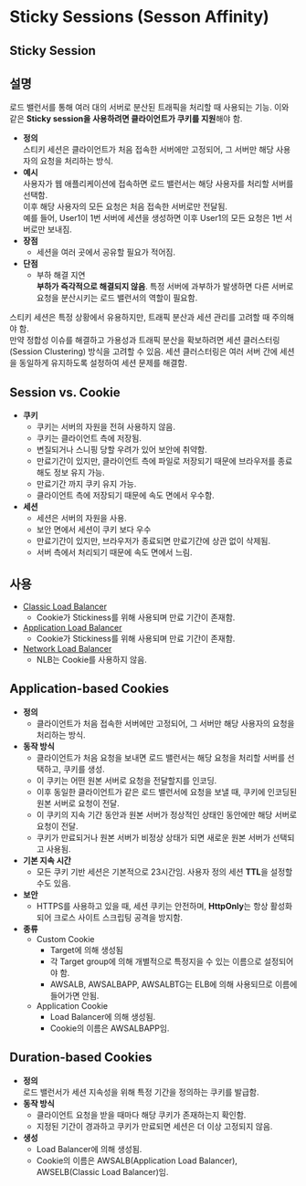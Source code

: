 # Sticky Sessions (Sesson Affinity)

## Sticky Session

## 설명

로드 밸런서를 통해 여러 대의 서버로 분산된 트래픽을 처리할 때 사용되는 기능. 이와 같은 **Sticky session을 사용하려면 클라이언트가 쿠키를 지원**해야 함.

* **정의**  
스티키 세션은 클라이언트가 처음 접속한 서버에만 고정되어, 그 서버만 해당 사용자의 요청을 처리하는 방식.
* **예시**  
사용자가 웹 애플리케이션에 접속하면 로드 밸런서는 해당 사용자를 처리할 서버를 선택함.  
이후 해당 사용자의 모든 요청은 처음 접속한 서버로만 전달됨.  
예를 들어, User1이 1번 서버에 세션을 생성하면 이후 User1의 모든 요청은 1번 서버로만 보내짐.
* **장점**  
    - 세션을 여러 곳에서 공유할 필요가 적어짐.
* **단점**  
    - 부하 해결 지연  
    **부하가 즉각적으로 해결되지 않음**. 특정 서버에 과부하가 발생하면 다른 서버로 요청을 분산시키는 로드 밸런서의 역할이 필요함.

스티키 세션은 특정 상황에서 유용하지만, 트래픽 분산과 세션 관리를 고려할 때 주의해야 함.  
만약 정합성 이슈를 해결하고 가용성과 트래픽 분산을 확보하려면 세션 클러스터링(Session Clustering) 방식을 고려할 수 있음. 세션 클러스터링은 여러 서버 간에 세션을 동일하게 유지하도록 설정하여 세션 문제를 해결함.

## Session vs. Cookie

* **쿠키**  
    - 쿠키는 서버의 자원을 전혀 사용하지 않음.
    - 쿠키는 클라이언트 측에 저장됨.
    - 변질되거나 스니핑 당할 우려가 있어 보안에 취약함.
    - 만료기간이 있지만, 클라이언트 측에 파일로 저장되기 때문에 브라우저를 종료 해도 정보 유지 가능.
    - 만료기간 까지 쿠키 유지 가능.
    - 클라이언트 측에 저장되기 때문에 속도 면에서 우수함.
* **세션**  
    - 세션은 서버의 자원을 사용.
    - 보안 면에서 세션이 쿠키 보다 우수
    - 만료기간이 있지만, 브라우저가 종료되면 만료기간에 상관 없이 삭제됨.
    - 서버 측에서 처리되기 때문에 속도 면에서 느림.

## 사용

* [Classic Load Balancer](https://github.com/LeeWooJung/AWS-SAA-C03/tree/main/5.%20Network/5-2.%20Load%20Balancer/5-2-1.%20Classic%20Load%20Balancer(deprecated))
    - Cookie가 Stickiness를 위해 사용되며 만료 기간이 존재함.
* [Application Load Balancer](https://github.com/LeeWooJung/AWS-SAA-C03/tree/main/5.%20Network/5-2.%20Load%20Balancer/5-2-2.%20Application%20Load%20Balancer)
    - Cookie가 Stickiness를 위해 사용되며 만료 기간이 존재함.
* [Network Load Balancer](https://github.com/LeeWooJung/AWS-SAA-C03/tree/main/5.%20Network/5-2.%20Load%20Balancer/5-2-3.%20Network%20Load%20Balancer)
    - NLB는 Cookie를 사용하지 않음.

## Application-based Cookies

* **정의**  
    - 클라이언트가 처음 접속한 서버에만 고정되어, 그 서버만 해당 사용자의 요청을 처리하는 방식.
* **동작 방식**  
    - 클라이언트가 처음 요청을 보내면 로드 밸런서는 해당 요청을 처리할 서버를 선택하고, 쿠키를 생성.
    - 이 쿠키는 어떤 원본 서버로 요청을 전달할지를 인코딩.
    - 이후 동일한 클라이언트가 같은 로드 밸런서에 요청을 보낼 때, 쿠키에 인코딩된 원본 서버로 요청이 전달.
    - 이 쿠키의 지속 기간 동안과 원본 서버가 정상적인 상태인 동안에만 해당 서버로 요청이 전달.
    - 쿠키가 만료되거나 원본 서버가 비정상 상태가 되면 새로운 원본 서버가 선택되고 사용됨.
* **기본 지속 시간**  
    - 모든 쿠키 기반 세션은 기본적으로 23시간임. 사용자 정의 세션 **TTL**을 설정할 수도 있음.
* **보안**  
    - HTTPS를 사용하고 있을 때, 세션 쿠키는 안전하며, **HttpOnly**는 항상 활성화되어 크로스 사이트 스크립팅 공격을 방지함.
* **종류**
    - Custom Cookie  
        - Target에 의해 생성됨
        - 각 Target group에 의해 개별적으로 특정지을 수 있는 이름으로 설정되어야 함.
        - AWSALB, AWSALBAPP, AWSALBTG는 ELB에 의해 사용되므로 이름에 들어가면 안됨.
    - Application Cookie
        - Load Balancer에 의해 생성됨.
        - Cookie의 이름은 AWSALBAPP임.

## Duration-based Cookies

* **정의**  
로드 밸런서가 세션 지속성을 위해 특정 기간을 정의하는 쿠키를 발급함.
* **동작 방식**  
    - 클라이언트 요청을 받을 때마다 해당 쿠키가 존재하는지 확인함.
    - 지정된 기간이 경과하고 쿠키가 만료되면 세션은 더 이상 고정되지 않음.
* **생성**
    - Load Balancer에 의해 생성됨.
    - Cookie의 이름은 AWSALB(Application Load Balancer), AWSELB(Classic Load Balancer)임.